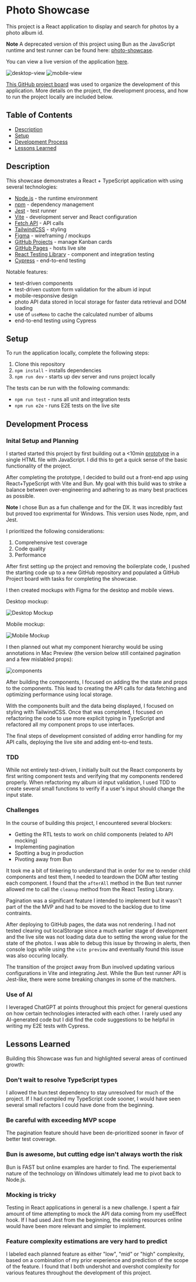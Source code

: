 # Photo Showcase

This project is a React application to display and search for photos by a photo album id.

**Note**
A deprecated version of this project using Bun as the JavaScript runtime and test runner can be found here: [photo-showcase](https://github.com/jreich5/photo-showcase).

You can view a live version of the application [here](https://jreich5.github.io/photo-showcase-node/).

![desktop-view](./images/desktop-view.png)
![mobile-view](./images/mobile-view.png)

[This GitHub project board](https://github.com/users/jreich5/projects/3) was used to organize the development of this application. More details on the project, the development process, and how to run the project locally are included below.

## Table of Contents

- [Description](#description)
- [Setup](#setup)
- [Development Process](#development-process)
- [Lessons Learned](#lessons-learned)

## Description

This showcase demonstrates a React + TypeScript application with using several technologies:

- [Node.js](https://nodejs.org/en) - the runtime environment
- [npm](https://www.npmjs.com/) - dependency management
- [Jest](https://jestjs.io/) - test runner
- [Vite](https://vitejs.dev/) - development server and React configuration
- [Fetch API](https://developer.mozilla.org/en-US/docs/Web/API/Fetch_API) - API calls
- [TailwindCSS](https://tailwindcss.com/) - styling
- [Figma](https://www.figma.com/) - wireframing / mockups
- [GitHub Projects](https://docs.github.com/en/issues/planning-and-tracking-with-projects/learning-about-projects/about-projects) - manage Kanban cards
- [GitHub Pages](https://pages.github.com/) - hosts live site
- [React Testing Library](https://testing-library.com/) - component and integration testing
- [Cypress](https://www.cypress.io/) - end-to-end testing

Notable features:

- test-driven components
- test-driven custom form validation for the album id input
- mobile-responsive design
- photo API data stored in local storage for faster data retrieval and DOM loading
- use of `useMemo` to cache the calculated number of albums
- end-to-end testing using Cypress

## Setup

To run the application locally, complete the following steps:

1. Clone this repository
1. `npm install` - installs dependencies
1. `npm run dev` - starts up dev server and runs project locally

The tests can be run with the following commands:

- `npm run test` - runs all unit and integration tests
- `npm run e2e` - runs E2E tests on the live site

## Development Process

### Inital Setup and Planning

I started started this project by first building out a <10min [prototype](https://github.com/jreich5/photo-showcase/blob/main/ten-minute-prototype.html) in a single HTML file with JavaScript. I did this to get a quick sense of the basic functionality of the project.

After completing the prototype, I decided to build out a front-end app using React+TypeScript with Vite and Bun. My goal with this build was to strike a balance between over-engineering and adhering to as many best practices as possible.

**Note**
I chose Bun as a fun challenge and for the DX. It was incredibly fast but proved too exprimental for Windows. This version uses Node, npm, and Jest.

I prioritized the following considerations:

1. Comprehensive test coverage
1. Code quality
1. Performance

After first setting up the project and removing the boilerplate code, I pushed the starting code up to a new GitHub repository and populated a GitHub Project board with tasks for completing the showcase.

I then created mockups with Figma for the desktop and mobile views.

Desktop mockup:

![Desktop Mockup](./images/desktop-mockup.png)

Mobile mockup:

![Mobile Mockup](./images/mobile-mockup.png)

I then planned out what my component hierarchy would be using annotations in Mac Preview (the version below still contained pagination and a few mislabled props):

![components](./images/components.png)

After building the components, I focused on adding the the state and props to the components. This lead to creating the API calls for data fetching and optimizing performance using local storage.

With the components built and the data being displayed, I focused on styling with TailwindCSS. Once that was completed, I focused on refactoring the code to use more explicit typing in TypeScript and refactored all my component props to use interfaces.

The final steps of development consisted of adding error handling for my API calls, deploying the live site and adding ent-to-end tests.

### TDD

While not entirely test-driven, I initially built out the React components by first writing component tests and verifying that my components rendered properly. When refactoring my album id input validation, I used TDD to create several small functions to verify if a user's input should change the input state.

### Challenges

In the course of building this project, I encountered several blockers:

- Getting the RTL tests to work on child components (related to API mocking)
- Implementing pagination
- Spotting a bug in production
- Pivoting away from Bun

It took me a bit of tinkering to understand that in order for me to render child components and test them, I needed to teardown the DOM after testing each component. I found that the `afterAll` method in the Bun test runner allowed me to call the `cleanup` method from the React Testing Library.

Pagination was a significant feature I intended to implement but it wasn't part of the the MVP and had to be moved to the backlog due to time contraints.

After deploying to GitHub pages, the data was not rendering. I had not tested clearing out localStorage since a much earlier stage of development and the live site was not loading data due to setting the wrong value for the state of the photos. I was able to debug this issue by throwing in alerts, then console logs while using the `vite preview` and eventually found this issue was also occuring locally.

The transition of the project away from Bun involved updating various configurations in Vite and integrating Jest. While the Bun test runner API is Jest-like, there were some breaking changes in some of the matchers.

### Use of AI

I leveraged ChatGPT at points throughout this project for general questions on how certain technologies interacted with each other. I rarely used any AI-generated code but I did find the code suggestions to be helpful in writing my E2E tests with Cypress.

## Lessons Learned

Building this Showcase was fun and highlighted several areas of continued growth:

### Don't wait to resolve TypeScript types

I allowed the bun:test dependency to stay unresolved for much of the project. If I had compiled my TypeScript code sooner, I would have seen several small refactors I could have done from the beginning.

### Be careful with exceeding MVP scope

The pagination feature should have been de-prioritized sooner in favor of better test coverage.

### Bun is awesome, but cutting edge isn't always worth the risk

Bun is FAST but online examples are harder to find. The experiemental nature of the technology on Windows ultimately lead me to pivot back to Node.js.

### Mocking is tricky

Testing in React applications in general is a new challenge. I spent a fair amount of time attempting to mock the API data coming from my useEffect hook. If I had used Jest from the beginning, the existing resources online would have been more relevant and simpler to implement.

### Feature complexity estimations are very hard to predict

I labeled each planned feature as either "low", "mid" or "high" complexity, based on a combination of my prior experience and prediction of the scope of the feature. I found that I both undershot and overshot complexity for various features throughout the development of this project.
